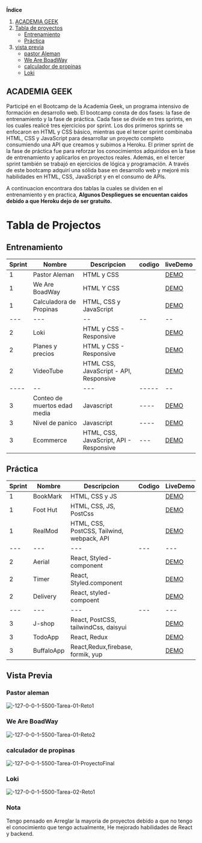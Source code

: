 **Índice**   
1. [ACADEMIA GEEK](#id1)
2. [Tabla de proyectos](#id2)
    * [Entrenamiento](#entrenamiento)
    * [Práctica](#practica)
3. [vista previa](#vistaprevia)
    * [pastor Aleman](#pastorAleman)
    * [We Are BoadWay](weare)
    * [calculador de propinas](propina)
    * [Loki](loki)

## ACADEMIA GEEK <a name="id1"></a>

Participé en el Bootcamp de la Academia Geek, un programa intensivo de formación en desarrollo web. El bootcamp consta de dos fases: la fase de entrenamiento y la fase de práctica. Cada fase se divide en tres sprints, en los cuales realicé tres ejercicios por sprint. Los dos primeros sprints se enfocaron en HTML y CSS básico, mientras que el tercer sprint combinaba HTML, CSS y JavaScript para desarrollar un proyecto completo consumiendo una API que creamos y subimos a Heroku. El primer sprint de la fase de práctica fue para reforzar los conocimientos adquiridos en la fase de entrenamiento y aplicarlos en proyectos reales. Además, en el tercer sprint también se trabajó en ejercicios de lógica y programación. A través de este bootcamp adquirí una sólida base en desarrollo web y mejoré mis habilidades en HTML, CSS, JavaScript y en el consumo de APIs.


A continuacion encontrara dos tablas la cuales se dividen en el entrenamiento y en practica, **Algunos Despliegues se encuentan caidos debido a que Heroku dejo de ser gratuito.**

# Tabla de Projectos<a name="id2"></a>

##  Entrenamiento <a name="entrenamiento"></a>


| Sprint | Nombre | Descripcion | codigo | liveDemo | 
|---|---|---|---|---|
|1| Pastor Aleman | HTML y CSS |  | [DEMO](https://fancy-raindrop-3d1dea.netlify.app/tarea-01/reto1/) |
|1| We Are BoadWay | HTML Y CSS | |[DEMO](https://fancy-raindrop-3d1dea.netlify.app/tarea-01/reto2/) |
|1| Calculadora de Propinas | HTML, CSS y JavaScript | | [DEMO](https://fancy-raindrop-3d1dea.netlify.app/tarea-01/proyectofinal/) |
|---|---|--|--|--|
|2|Loki | HTML y CSS - Responsive | |[DEMO](https://fancy-raindrop-3d1dea.netlify.app/tarea-02/reto1/)
|2|Planes y precios | HTML y CSS - Responsive | | [DEMO](https://fancy-raindrop-3d1dea.netlify.app/tarea-02/reto2/) |
|2|VideoTube | HTML CSS, JavaScript -  API, Responsive | | [DEMO](https://fancy-raindrop-3d1dea.netlify.app/tarea-02/proyectofinal/) |
|----|--|---|-----|--|
|3 | Conteo de muertos edad media | Javascript | ---- |[DEMO](https://fancy-raindrop-3d1dea.netlify.app/tarea-03/logica/algoritmo1/)
|3 | Nivel de panico | Javascript | ---- | [DEMO](https://fancy-raindrop-3d1dea.netlify.app/tarea-03/logica/algoritmo2/)
|3 | Ecommerce | HTML, CSS, JavaScript, API - Responsive | --- | [DEMO](https://amazing-souffle-a5274c.netlify.app/)


## Práctica<a name="practica"></a>

| Sprint | Nombre | Descripcion | Codigo | LiveDemo |
|---|---|---|---|---|
|1|BookMark | HTML, CSS y JS | | [DEMO](https://deluxe-zabaione-47df78.netlify.app/) |
|1| Foot Hut | HTML, CSS, JS, PostCss | | [DEMO](https://majestic-buttercream-d3a08a.netlify.app/)
|1| RealMod |  HTML, CSS, PostCSS, Tailwind, webpack, API | | [DEMO](https://chimerical-squirrel-f607e3.netlify.app/)
|---|---|---|---|---|
|2|Aerial | React, Styled-component | | [DEMO](https://verdant-empanada-3629ae.netlify.app/)
|2|Timer | React, Styled.component | | [DEMO](https://idyllic-starship-05a660.netlify.app/)
|2|Delivery | React, styled-compoent | | [DEMO](https://superlative-salmiakki-90158b.netlify.app/AllData)|
|---|---|---|---|---|
|3| J-shop | React, PostCSS, tailwindCss, daisyui | | [DEMO](https://amazing-dieffenbachia-40f37f.netlify.app/)| 
|3| TodoApp | React, Redux | | [DEMO](https://stupendous-kelpie-70d980.netlify.app/)|
|3| BuffaloApp | React,Redux,firebase, formik, yup | |[DEMO](https://clever-sfogliatella-3c26f6.netlify.app/login)|

## Vista Previa<a name="vistaprevia"></a>
### Pastor aleman <a name="pastorAleman"></a>
![-127-0-0-1-5500-Tarea-01-Reto1](https://user-images.githubusercontent.com/53198057/215218889-05d5a36c-b786-4d68-83a8-2b5781bf3d35.png)

### We Are BoadWay<a name="weare"></a>
![-127-0-0-1-5500-Tarea-01-Reto2](https://user-images.githubusercontent.com/53198057/215219007-553463d5-b900-4ef5-8700-52a3fb08ba87.png)


### calculador de propinas <a name="propina"></a>
![-127-0-0-1-5500-Tarea-01-ProyectoFinal](https://user-images.githubusercontent.com/53198057/215219085-fbf1629c-a5a1-4f50-8745-a5035e467e6b.png)

### Loki <a name="loki"></a>

![-127-0-0-1-5500-Tarea-02-Reto1](https://user-images.githubusercontent.com/53198057/215219134-7678bc0a-d401-4a24-a9a4-01ff88c17c7b.png)


### Nota

Tengo pensado en Arreglar la mayoria de proyectos debido a que no tengo el conocimiento que tengo actualmente, He mejorado habilidades de React y backend.

